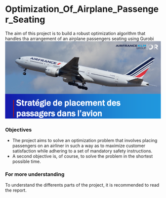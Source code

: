 # Optimization_Of_Airplane_Passenger_Seating
The aim of this project is to build a robust optimization algorithm that handles tha arrangement of an airplane passengers seating using Gurobi
![image_presentation](images/image_presentation.png)


### Objectives

- The project aims to solve an optimization problem that involves placing passengers on an airliner in such a way as to maximize customer satisfaction while adhering to a set of mandatory safety instructions.
- A second objective is, of course, to solve the problem in the shortest possible time.

### For more understanding 
To understand the differents parts of the project, it is recommended to read the report.

